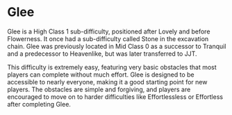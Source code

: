 # Glee

Glee is a High Class 1 sub-difficulty, positioned after Lovely and before Flowerness. It once had a sub-difficulty called Stone in the excavation chain. Glee was previously located in Mid Class 0 as a successor to Tranquil and a predecessor to Heavenlike, but was later transferred to JJT.

This difficulty is extremely easy, featuring very basic obstacles that most players can complete without much effort. Glee is designed to be accessible to nearly everyone, making it a good starting point for new players. The obstacles are simple and forgiving, and players are encouraged to move on to harder difficulties like Effortlessless or Effortless after completing Glee.